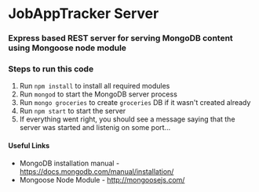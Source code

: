 # JobAppTracker Server

### Express based REST server for serving MongoDB content using Mongoose node module

### Steps to run this code

1. Run `npm install` to install all required modules
2. Run `mongod` to start the MongoDB server process
3. Run `mongo groceries` to create `groceries` DB if it wasn't created already
4. Run `npm start` to start the server
5. If everything went right, you should see a message saying that the server was started and listenig on some port...

#### Useful Links
* MongoDB installation manual - https://docs.mongodb.com/manual/installation/
* Mongoose Node Module - http://mongoosejs.com/